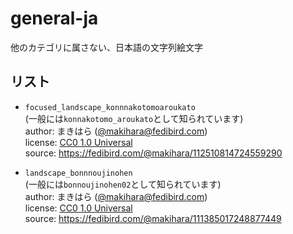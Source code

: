 # general-ja

他のカテゴリに属さない、日本語の文字列絵文字

## リスト

- `focused_landscape_konnnakotomoaroukato`\
  (一般には`konnakotomo_aroukato`として知られています)\
  author: まきはら ([@makihara@fedibird.com](https://fedibird.com/@makihara))\
  license: [CC0 1.0 Universal](https://creativecommons.org/publicdomain/zero/1.0/)\
  source: https://fedibird.com/@makihara/112510814724559290

- `landscape_bonnnoujinohen`\
  (一般には`bonnoujinohen02`として知られています)\
  author: まきはら ([@makihara@fedibird.com](https://fedibird.com/@makihara))\
  license: [CC0 1.0 Universal](https://creativecommons.org/publicdomain/zero/1.0/)\
  source: https://fedibird.com/@makihara/111385017248877449
